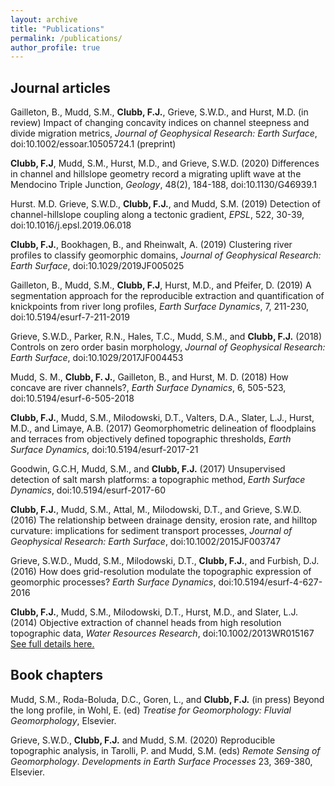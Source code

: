 ```yaml
---
layout: archive
title: "Publications"
permalink: /publications/
author_profile: true
---
```


## Journal articles

Gailleton, B., Mudd, S.M., **Clubb, F.J.**, Grieve, S.W.D., and Hurst, M.D. (in review) Impact of changing concavity indices on channel steepness and divide migration metrics, _Journal of Geophysical Research: Earth Surface_, doi:10.1002/essoar.10505724.1 (preprint)

**Clubb, F.J**, Mudd, S.M., Hurst, M.D., and Grieve, S.W.D. (2020) Differences in channel and hillslope geometry record a migrating uplift wave at the Mendocino Triple Junction, _Geology_, 48(2), 184-188, doi:10.1130/G46939.1

Hurst. M.D. Grieve, S.W.D., **Clubb, F.J.**, and Mudd, S.M. (2019) Detection of channel-hillslope coupling along a tectonic gradient, _EPSL_, 522, 30-39, doi:10.1016/j.epsl.2019.06.018

**Clubb, F.J.**, Bookhagen, B., and Rheinwalt, A. (2019) Clustering river profiles to classify geomorphic domains, _Journal of Geophysical Research: Earth Surface_, doi:10.1029/2019JF005025

Gailleton, B., Mudd, S.M., **Clubb, F.J**, Hurst, M.D., and Pfeifer, D. (2019) A segmentation approach for the reproducible extraction and quantification of knickpoints from river long profiles, _Earth Surface Dynamics_, 7, 211-230, doi:10.5194/esurf-7-211-2019

Grieve, S.W.D., Parker, R.N., Hales, T.C., Mudd, S.M., and **Clubb, F.J.** (2018) Controls on zero order basin morphology, _Journal of Geophysical Research: Earth Surface_, doi:10.1029/2017JF004453

Mudd, S. M., **Clubb, F. J.**, Gailleton, B., and Hurst, M. D. (2018) How concave are river channels?, _Earth Surface Dynamics_, 6, 505-523, doi:10.5194/esurf-6-505-2018

**Clubb, F.J.**, Mudd, S.M., Milodowski, D.T., Valters, D.A., Slater, L.J., Hurst, M.D., and Limaye, A.B. (2017) Geomorphometric delineation of floodplains and terraces from objectively defined topographic thresholds, _Earth Surface Dynamics_, doi:10.5194/esurf-2017-21

Goodwin, G.C.H, Mudd, S.M., and **Clubb, F.J.** (2017) Unsupervised detection of salt marsh platforms: a topographic method, _Earth Surface Dynamics_, doi:10.5194/esurf-2017-60

**Clubb, F.J.**, Mudd, S.M., Attal, M., Milodowski, D.T., and Grieve, S.W.D. (2016) The relationship between drainage density, erosion rate, and hilltop curvature: implications for sediment transport processes, _Journal of Geophysical Research: Earth Surface_, doi:10.1002/2015JF003747

Grieve, S.W.D., Mudd, S.M., Milodowski, D.T., **Clubb, F.J.**, and Furbish, D.J. (2016) How does grid-resolution modulate the topographic expression of geomorphic processes? _Earth Surface Dynamics_, doi:10.5194/esurf-4-627-2016

**Clubb, F.J.**, Mudd, S.M., Milodowski, D.T., Hurst, M.D., and Slater, L.J. (2014) Objective extraction of channel heads from high resolution topographic data, _Water Resources Research_, doi:10.1002/2013WR015167
[See full details here.](https://agupubs.onlinelibrary.wiley.com/doi/full/10.1002/2013WR015167)

## Book chapters

Mudd, S.M., Roda-Boluda, D.C., Goren, L., and **Clubb, F.J.** (in press) Beyond the long profile, in Wohl, E. (ed) _Treatise for Geomorphology: Fluvial Geomorphology_, Elsevier.

Grieve, S.W.D., **Clubb, F.J.** and Mudd, S.M. (2020) Reproducible topographic analysis, in Tarolli, P. and Mudd, S.M. (eds) _Remote Sensing of Geomorphology_. _Developments in Earth Surface Processes_ 23, 369-380, Elsevier.
